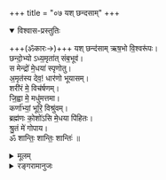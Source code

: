 +++
title = "०७ यश् छन्दसाम्"
+++
<details open><summary>विश्वास-प्रस्तुतिः</summary>

+++(ॐकारः→)+++ यश् छन्द॑साम् ऋष॒भो वि॒श्वरू॑पः।  
छन्दो॒भ्यो ऽध्य॒मृता॑त् संब॒भूव॑।  
स मेन्द्रो॑ मे॒धया॑ स्पृणोतु।  
अ॒मृत॑स्य देव॒! धार॑णो भूयासम्।  
शरी॑रं मे॒ विच॑र्षणम्।  
जि॒ह्वा मे॒ मधु॑मत्तमा।  
कर्णा॑भ्यां॒ भूरि॒ विश्रु॑वम्।  
ब्रह्म॑णः को॒शो॑ऽसि मे॒धया पि॑हितः।  
श्रु॒तं मे॑ गोपाय।  
ॐ शान्तिः॒ शान्तिः॒ शान्तिः॑ ॥
</details>

<details><summary>मूलम्</summary>

यश् छन्द॑साम् ऋष॒भो वि॒श्वरू॑पः।  
छन्दो॒भ्यो ऽध्य॒मृता॑त् संब॒भूव॑।  
स मेन्द्रो॑ मे॒धया॑ स्पृणोतु।  
अ॒मृत॑स्य देव॒धार॑णो भूयासम्।  
शरी॑रं मे॒ विच॑र्षणम्।  
जि॒ह्वा मे॒ मधु॑मत्तमा।  
कर्णा॑भ्यां॒ भूरि॒विश्रु॑वम्।  
ब्रह्म॑णः को॒शो॑ऽसि मे॒धया पि॑हितः।  
श्रु॒तं मे॑ गोपाय।  
ॐ शान्तिः॒ शान्तिः॒ शान्तिः॑ ॥
</details>

<details><summary>रङ्गरामानुजः</summary>

ब्रह्मविद्यार्थं प्रणवं प्रार्थयते - यश्छन्दसाम् इति ।  
**छन्दसाम्** वेदानां यः **ऋषभः** - श्रेष्ठः ।  
**विश्वरूपः** - विश्वं विष्णुः (सा.ना.१) इति नामसहस्रपाठात् विश्वं - विष्णुः । तत्प्रतीकत्वात् तद्ध्यानसाधनत्वाच् च तद्-रूपत्वम् । सर्वशब्दप्रकृतित्वाद्वा सर्वरूपत्वम् । एवंभूतः प्रणवः **अमृतात्** परमात्मनः सर्वेभ्यश् **छन्दोभ्यो** ऽधिकतया **सम्बभूव** - प्रादुर्भूतः ।  
**सः इन्द्रः** - परमैश्वर्यशाली प्रणवः मा - मां **मेधया** - ज्ञानेन **स्पृणोतु** - उज्जीवयतु ।  
स्पृप्रीतिरक्षणप्राणनेषु (धा.पा.१२६०) इति हि धातुः।  
**देवे**ति दीव्यतः प्रणवस्य सम्बोधनम् ।  
**अमृतस्य** परमात्मनः हृदये धारको **भूयासम्** । सर्वदा ब्रह्मज्ञानम् अनुवर्तताम् इत्यर्थः । 
मदीयञ्च शरीरं **विचर्षणं** बलारोग्यादिना कान्तिमद्भवतु ।  
मदीया च **जिह्वा** सर्वदा ब्रह्मवदनशीलतया भोग्यतमा भवतु ।  
**कर्णाभ्याञ्च भूरि** - भूयो ब्रह्मप्रतिपादकं शास्त्रं शृणवानि । **विश्रुवम्** इति छान्दसं रूपम् ।  
परमात्मनः त्वं वाचकतया **कोशोऽसि** - निधानस्थानमसि ।  
मेधाजनकतया तद्भरिततया वा **मेधया** ऽच्छादितोऽसि । तादृशः त्वम्, श्रुतार्थो यथा अप्रमृष्टो भवति, तथा कुरु इत्यर्थः ।
</details>
